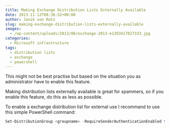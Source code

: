 ```yaml
---
title: Making Exchange Distribution Lists Externally Available
date: 2013-11-12T08:36:52+00:00
author: Janik von Rotz
slug: making-exchange-distribution-lists-externally-available
images:
  - /wp-content/uploads/2013/08/exchange-2013-e1393417827333.jpg
categories:
  - Microsoft infrastructure
tags:
  - distribution lists
  - exchange
  - powershell
---
```

This might not be best practise but based on the situation you as administrator have to enable this feature.

Making distribution lists externally available is great for spammers, so if you enable this feature, do this as less as possible.

To enable a exchange distribution list for external use I recommand to use this simple PowerShell command:

```powershell
Set-DistributionGroup <groupname> -RequireSenderAuthenticationEnabled $false
```